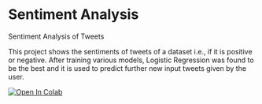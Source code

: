 # Sentiment Analysis
Sentiment Analysis of Tweets

This project shows the sentiments of tweets of a dataset i.e., if it is positive or negative. After training various models, Logistic Regression was found to be the best and it is used to predict further new input tweets given by the user.

<a href="[https://colab.research.google.com/github/vidit8patel/sentimentanalysistweets/blob/main/sentimentAnalysis.ipynb](https://colab.research.google.com/drive/1CkEBxtG98w0BzTnUneqBZzfyC3hk8Y8r?usp=sharing)">
  <img src="https://colab.research.google.com/assets/colab-badge.svg" alt="Open In Colab"/>
</a>
